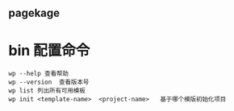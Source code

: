 ## pagekage 
 # bin 配置命令

 ```
 wp --help 查看帮助
 wp --version  查看版本号
 wp list 列出所有可用模板
 wp init <template-name>  <project-name>   基于哪个模版初始化项目

 
 
 ```